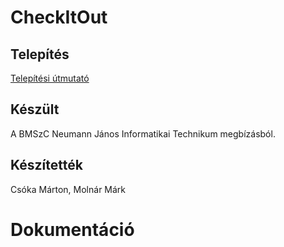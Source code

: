 # CheckItOut

## Telepítés

[Telepítési útmutató](install.md "Telepítési útmutató")

## Készült

A BMSzC Neumann János Informatikai Technikum megbízásból.

## Készítették

Csóka Márton, Molnár Márk

# Dokumentáció